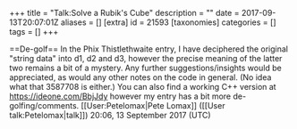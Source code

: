 +++
title = "Talk:Solve a Rubik's Cube"
description = ""
date = 2017-09-13T20:07:01Z
aliases = []
[extra]
id = 21593
[taxonomies]
categories = []
tags = []
+++

==De-golf==
In the Phix Thistlethwaite entry, I have deciphered the original "string data" into d1, d2 and d3, however the precise 
meaning of the latter two remains a bit of a mystery. Any further suggestions/insights would be appreciated, as would 
any other notes on the code in general. (No idea what that 3587708 is either.)
You can also find a working C++ version at https://ideone.com/BbjJdy however my entry has a bit more de-golfing/comments.
[[User:Petelomax|Pete Lomax]] ([[User talk:Petelomax|talk]]) 20:06, 13 September 2017 (UTC)
